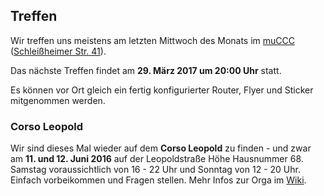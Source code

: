 ## Treffen

Wir treffen uns meistens am letzten Mittwoch des Monats im [muCCC](http://muc.ccc.de) ([Schleißheimer Str. 41](http://osm.org/go/0JAf0IVLh?node=2012031859)).

Das nächste Treffen findet am **29. März 2017 um 20:00 Uhr** statt.

Es können vor Ort gleich ein fertig konfigurierter Router, Flyer und Sticker mitgenommen werden.

### Corso Leopold

Wir sind dieses Mal wieder auf dem **Corso Leopold** zu finden - und zwar am **11. und 12. Juni 2016** auf der Leopoldstraße Höhe Hausnummer 68. Samstag voraussichtlich von 16 - 22 Uhr und Sonntag von 12 - 20 Uhr. Einfach vorbeikommen und Fragen stellen.
Mehr Infos zur Orga im [Wiki](https://ffmuc.net/wiki/p/Teilnahme_Corso_Leopold).
